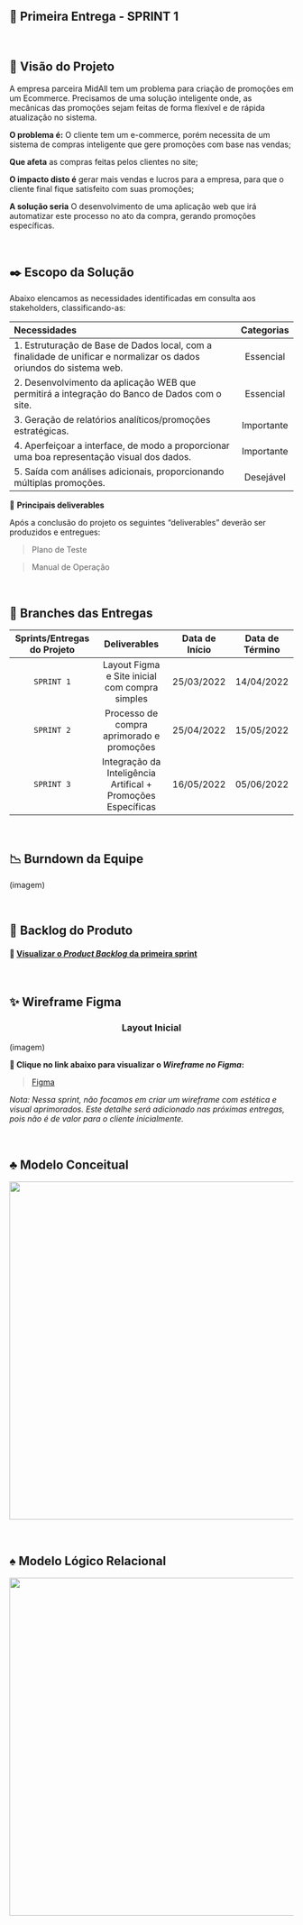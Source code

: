 ## :bookmark: Primeira Entrega - SPRINT 1

<br>

## :mag_right: Visão do Projeto

A empresa parceira MidAll tem um problema para criação de promoções em um Ecommerce. Precisamos de uma solução inteligente
onde, as mecânicas das promoções sejam feitas de forma flexível e de rápida atualização no sistema.

**O problema é:** O cliente tem um e-commerce, porém necessita de um sistema de compras inteligente que gere promoções com base nas vendas;

**Que afeta** as compras feitas pelos clientes no site;

**O impacto disto é** gerar mais vendas e lucros para a empresa, para que o cliente final fique satisfeito com suas promoções;

**A solução seria** O desenvolvimento de uma aplicação web que irá automatizar este processo no ato da compra, gerando promoções específicas.

<br>

## :black_nib: Escopo da Solução
Abaixo elencamos as necessidades identificadas em consulta aos stakeholders, classificando-as: 

| Necessidades | Categorias |
| :--- | :---: |
| 1. Estruturação de Base de Dados local, com a finalidade de unificar e normalizar os dados oriundos do sistema web. | Essencial |
| 2. Desenvolvimento da aplicação WEB que permitirá a integração do Banco de Dados com o site. | Essencial |
| 3. Geração de relatórios analíticos/promoções estratégicas. | Importante |
| 4. Aperfeiçoar a interface, de modo a proporcionar uma boa representação visual dos dados. | Importante |
| 5. Saída com análises adicionais, proporcionando múltiplas promoções. | Desejável |

:pushpin: **Principais deliverables**

Após a conclusão do projeto os seguintes “deliverables” deverão ser produzidos e entregues:

> Plano de Teste

> Manual de Operação

<br>

## :rocket: Branches das Entregas

| Sprints/Entregas do Projeto | Deliverables | Data de Início | Data de Término |
| :---: | :---: | :---: | :---: |
| `SPRINT 1` | Layout Figma e Site inicial com compra simples | 25/03/2022 | 14/04/2022 |
| `SPRINT 2` | Processo de compra aprimorado e promoções | 25/04/2022 | 15/05/2022 |
| `SPRINT 3` | Integração da Inteligência Artifical + Promoções Específicas | 16/05/2022 | 05/06/2022 |

<br>

## :chart_with_downwards_trend: Burndown da Equipe

(imagem)

<br>

## :newspaper: Backlog do Produto

#### 🔗 [Visualizar o *Product Backlog* da primeira sprint](https://github.com/Doc-Docker/APIMidAll/blob/main/Images/product_backlog1.png)

<br>

## :sparkles: Wireframe Figma

<h3 align="center">Layout Inicial</h3>

(imagem)

**:link: Clique no link abaixo para visualizar o *Wireframe no Figma*:** 
> [Figma](https://www.figma.com/file/9x87JgSK0HbLfNtucaYlDW/API-MidAll)

 _Nota: Nessa sprint, não focamos em criar um wireframe com estética e visual aprimorados. Este detalhe será adicionado nas próximas entregas, pois não é de valor para o cliente inicialmente._

<br>

## :clubs: Modelo Conceitual

<img src = "https://github.com/Doc-Docker/APIMidAll/blob/main/Images/Modelo_Conceitual.png" width="900" height="600"/></h1>

<br>

## :spades: Modelo Lógico Relacional

<img src = "https://github.com/Doc-Docker/APIMidAll/blob/main/Images/Modelo_Logico.png" width="900" height="600"/></h1>

<br>
